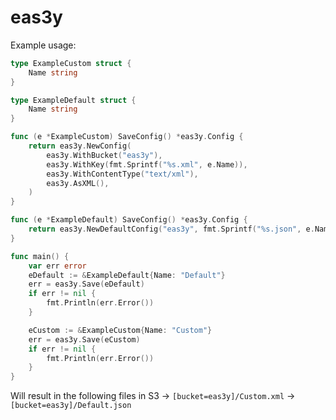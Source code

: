 # eas3y

Example usage:

```go
type ExampleCustom struct {
	Name string
}

type ExampleDefault struct {
	Name string
}

func (e *ExampleCustom) SaveConfig() *eas3y.Config {
	return eas3y.NewConfig(
		eas3y.WithBucket("eas3y"),
		eas3y.WithKey(fmt.Sprintf("%s.xml", e.Name)),
		eas3y.WithContentType("text/xml"),
		eas3y.AsXML(),
	)
}

func (e *ExampleDefault) SaveConfig() *eas3y.Config {
	return eas3y.NewDefaultConfig("eas3y", fmt.Sprintf("%s.json", e.Name))
}

func main() {
	var err error
	eDefault := &ExampleDefault{Name: "Default"}
	err = eas3y.Save(eDefault)
	if err != nil {
		fmt.Println(err.Error())
	}

	eCustom := &ExampleCustom{Name: "Custom"}
	err = eas3y.Save(eCustom)
	if err != nil {
		fmt.Println(err.Error())
	}
}
```

Will result in the following files in S3
-> `[bucket=eas3y]/Custom.xml`
-> `[bucket=eas3y]/Default.json`